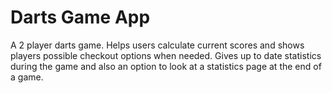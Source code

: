 # Darts Game App

A 2 player darts game. Helps users calculate current scores and shows players possible checkout options when needed. Gives up to date statistics during the game and also an option to look at a statistics page at the end of a game.

